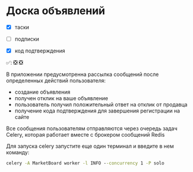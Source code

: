 # Доска объявлений

- [x] таски

- [ ] подписки

- [x] код подтверждения

✅:
❎
❎

В приложении предусмотренна рассылка сообщений после определенных действий пользователя:
* создание объявления
* получен отклик на ваше объявление
* пользователь получил положительный ответ на отклик от продавца
* получение кода подтверждения для завершения регистрации на сайте

Все сообщения пользователям отправляются через очередь задач Celery, которая работает вместе с брокером сообщений Redis

Для запуска celery запустите еще один терминал и введите в нем команду:
```cmd
celery -A MarketBoard worker -l INFO --concurrency 1 -P solo
```
